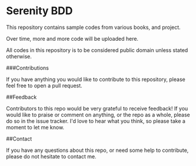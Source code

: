 Serenity BDD
=======

This repository contains sample codes from various books, and project.

Over time, more and more code will be uploaded here.

All codes in this repository is to be considered public domain unless stated otherwise.  

###Contributions

If you have anything you would like to contribute to this repository, please feel free to open a pull request.

##Feedback

Contributors to this repo would be very grateful to receive feedback! If you would like to praise or comment on anything, or the repo as a whole, please do so in the issue tracker. I'd love to hear what you think, so please take a moment to let me know.


##Contact

If you have any questions about this repo, or need some help to contribute, please do not hesitate to contact me.
